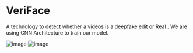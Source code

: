 # VeriFace
 A technology to detect whether a videos is a deepfake edit or Real .
 We are using CNN Architecture to train our model.

![image](https://github.com/rahulbarna00/deepfake-detection/assets/97344601/5ed7c7ef-b325-46d5-99c6-fec6995fc714)
![image](https://github.com/rahulbarna00/deepfake-detection/assets/97344601/10a28b57-caf4-4549-bb5b-f37c089dc641)
